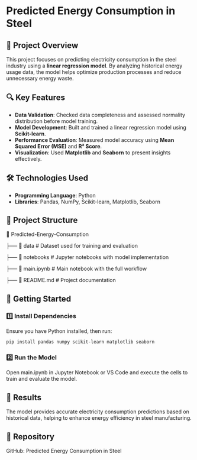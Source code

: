 # Predicted Energy Consumption in Steel  

## 📌 Project Overview  
This project focuses on predicting electricity consumption in the steel industry using a **linear regression model**. By analyzing historical energy usage data, the model helps optimize production processes and reduce unnecessary energy waste.  

## 🔍 Key Features  
- **Data Validation**: Checked data completeness and assessed normality distribution before model training.  
- **Model Development**: Built and trained a linear regression model using **Scikit-learn**.  
- **Performance Evaluation**: Measured model accuracy using **Mean Squared Error (MSE)** and **R² Score**.  
- **Visualization**: Used **Matplotlib** and **Seaborn** to present insights effectively.  

## 🛠️ Technologies Used  
- **Programming Language**: Python  
- **Libraries**: Pandas, NumPy, Scikit-learn, Matplotlib, Seaborn  

## 📂 Project Structure  
📁 Predicted-Energy-Consumption

├── 📂 data # Dataset used for training and evaluation

├── 📂 notebooks # Jupyter notebooks with model implementation

├── 📜 main.ipynb # Main notebook with the full workflow

├── 📜 README.md # Project documentation

## 🚀 Getting Started  
### 1️⃣ Install Dependencies  
Ensure you have Python installed, then run:  
```bash
pip install pandas numpy scikit-learn matplotlib seaborn
```

### 2️⃣ Run the Model
Open main.ipynb in Jupyter Notebook or VS Code and execute the cells to train and evaluate the model.

## 📌 Results
The model provides accurate electricity consumption predictions based on historical data, helping to enhance energy efficiency in steel manufacturing.
## 🔗 Repository
GitHub: Predicted Energy Consumption in Steel
